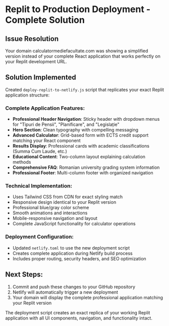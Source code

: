 # Replit to Production Deployment - Complete Solution

## Issue Resolution
Your domain calculatormediefacultate.com was showing a simplified version instead of your complete React application that works perfectly on your Replit development URL.

## Solution Implemented
Created `deploy-replit-to-netlify.js` script that replicates your exact Replit application structure:

### Complete Application Features:
- **Professional Header Navigation**: Sticky header with dropdown menus for "Tipuri de Pensii", "Planificare", and "Legislație"
- **Hero Section**: Clean typography with compelling messaging
- **Advanced Calculator**: Grid-based form with ECTS credit support matching your React component
- **Results Display**: Professional cards with academic classifications (Summa Cum Laude, etc.)
- **Educational Content**: Two-column layout explaining calculation methods
- **Comprehensive FAQ**: Romanian university grading system information
- **Professional Footer**: Multi-column footer with organized navigation

### Technical Implementation:
- Uses Tailwind CSS from CDN for exact styling match
- Responsive design identical to your Replit version
- Professional blue/gray color scheme
- Smooth animations and interactions
- Mobile-responsive navigation and layout
- Complete JavaScript functionality for calculator operations

### Deployment Configuration:
- Updated `netlify.toml` to use the new deployment script
- Creates complete application during Netlify build process
- Includes proper routing, security headers, and SEO optimization

## Next Steps:
1. Commit and push these changes to your GitHub repository
2. Netlify will automatically trigger a new deployment
3. Your domain will display the complete professional application matching your Replit version

The deployment script creates an exact replica of your working Replit application with all UI components, navigation, and functionality intact.